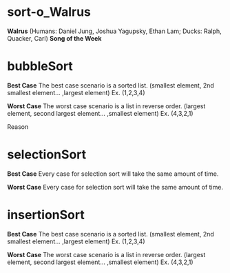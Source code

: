# sort-o_Walrus
**Walrus** (Humans: Daniel Jung, Joshua Yagupsky, Ethan Lam; Ducks: Ralph, Quacker, Carl)
**Song of the Week**

# bubbleSort
**Best Case**
The best case scenario is a sorted list.
(smallest element, 2nd smallest element... ,largest element)
Ex. (1,2,3,4)

**Worst Case**
The worst case scenario is a list in reverse order.
(largest element, second largest element... ,smallest element)
Ex. (4,3,2,1)

Reason

# selectionSort
**Best Case**
Every case for selection sort will take the same amount of time.

**Worst Case**
Every case for selection sort will take the same amount of time.

# insertionSort
**Best Case**
The best case scenario is a sorted list.
(smallest element, 2nd smallest element... ,largest element)
Ex. (1,2,3,4)

**Worst Case**
The worst case scenario is a list in reverse order.
(largest element, second largest element... ,smallest element)
Ex. (4,3,2,1)
